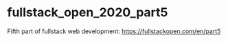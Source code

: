 # fullstack_open_2020_part5
Fifth part of fullstack web development: https://fullstackopen.com/en/part5
